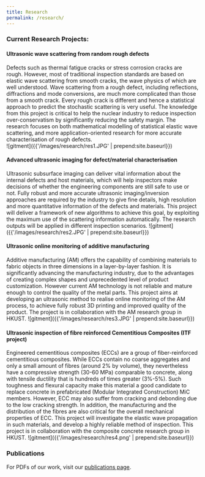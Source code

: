 ```yaml
---
title: Research
permalink: /research/
---
```




### Current Research Projects:



#### Ultrasonic wave scattering from random rough defects

Defects such as thermal fatigue cracks or stress corrosion cracks are rough. However, most of traditional inspection standards are based on elastic wave scattering from smooth cracks, the wave physics of which are well understood. Wave scattering from a rough defect, including reflections, diffractions and mode conversions, are much more complicated than those from a smooth crack. Every rough crack is different and hence a statistical approach to predict the stochastic scattering is very useful. The knowledge from this project is critical to help the nuclear industry to reduce inspection over-conservatism by significantly reducing the safety margin. The research focuses on both mathematical modelling of statistical elastic wave scattering, and more application-oriented research for more accurate characterisation of rough defects.  
![gitment]({{'/images/research/res1.JPG' | prepend:site.baseurl}})


#### Advanced ultrasonic imaging for defect/material characterisation
Ultrasonic subsurface imaging can deliver vital information about the internal defects and host materials, which will help inspectors make decisions of whether the engineering components are still safe to use or not. Fully robust and more accurate ultrasonic imaging/inversion approaches are required by the industry to give fine details, high resolution and more quantitative information of the defects and materials. This project will deliver a framework of new algorithms to achieve this goal, by exploiting the maximum use of the scattering information automatically. The research outputs will be applied in different inspection scenarios. 
![gitment]({{'/images/research/res2.JPG' | prepend:site.baseurl}})


#### Ultrasonic online monitoring of additive manufacturing 

Additive manufacturing (AM) offers the capability of combining materials to fabric objects in three dimensions in a layer-by-layer fashion. It is significantly advancing the manufacturing industry, due to the advantages of creating complex shapes and unprecedented level of product customization. However current AM technology is not reliable and mature enough to control the quality of the metal parts. This project aims at developing an ultrasonic method to realise online monitoring of the AM process, to achieve fully robust 3D printing and improved quality of the product. The project is in collaboration with the AM research group in HKUST.
![gitment]({{'/images/research/res3.JPG' | prepend:site.baseurl}})

#### Ultrasonic inspection of fibre reinforced Cementitious Composites (ITF project)

Engineered cementitious composites (ECCs) are a group of fiber-reinforced cementitious composites. While ECCs contain no coarse aggregates and only a small amount of fibres (around 2% by volume), they nevertheless have a compressive strength (30-60 MPa) comparable to concrete, along with tensile ductility that is hundreds of times greater (3%-5%). Such toughness and flexural capacity make this material a good candidate to replace concrete in prefabricated  (Modular Integrated Construction) MiC members. However, ECC may also suffer from cracking and debonding due to the low cracking strength. In addition, the manufacturing and the distribution of the fibres are also critical for the overall mechanical properties of ECC. This project will investigate the elastic wave propagation in such materials, and develop a highly reliable method of inspection. This project is in collaboration with the composite concrete research group in HKUST.
![gitment]({{'/images/research/res4.png' | prepend:site.baseurl}})



### Publications

For PDFs of our work, visit our [publications page](http://USTUltrasound.github.io/publication/). 
